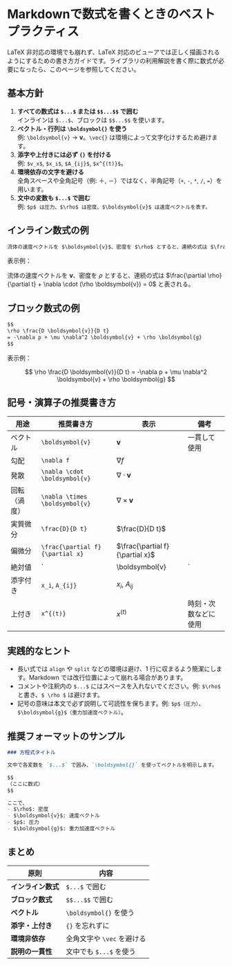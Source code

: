 # Markdownで数式を書くときのベストプラクティス

LaTeX 非対応の環境でも崩れず、LaTeX 対応のビューアでは正しく描画されるようにするための書き方ガイドです。ライブラリの利用解説を書く際に数式が必要になったら、このページを参照してください。

## 基本方針

1. **すべての数式は `$...$` または `$$...$$` で囲む**  
   インラインは `$...$`、ブロックは `$$...$$` を使います。
2. **ベクトル・行列は `\boldsymbol{}` を使う**  
   例: `\boldsymbol{v}` → $\boldsymbol{v}$。`\vec{}` は環境によって文字化けするため避けます。
3. **添字や上付きには必ず `{}` を付ける**  
   例: `$v_x$`, `$x_i$`, `$A_{ij}$`, `$x^{(t)}$`。
4. **環境依存の文字を避ける**  
   全角スペースや全角記号（例: ＋, －）ではなく、半角記号（`+`, `-`, `*`, `/`, `=`）を用います。
5. **文中の変数も `$...$` で囲む**  
   例: `$p$ は圧力、$\rho$ は密度、$\boldsymbol{v}$ は速度ベクトルを表す。`

## インライン数式の例

```markdown
流体の速度ベクトルを $\boldsymbol{v}$、密度を $\rho$ とすると、連続の式は $\frac{\partial \rho}{\partial t} + \nabla \cdot (\rho \boldsymbol{v}) = 0$ と表される。
```

表示例：

流体の速度ベクトルを $\boldsymbol{v}$、密度を $\rho$ とすると、連続の式は $\frac{\partial \rho}{\partial t} + \nabla \cdot (\rho \boldsymbol{v}) = 0$ と表される。

## ブロック数式の例

```markdown
$$
\rho \frac{D \boldsymbol{v}}{D t}
= -\nabla p + \mu \nabla^2 \boldsymbol{v} + \rho \boldsymbol{g}
$$
```

表示例：

$$
\rho \frac{D \boldsymbol{v}}{D t}
= -\nabla p + \mu \nabla^2 \boldsymbol{v} + \rho \boldsymbol{g}
$$

## 記号・演算子の推奨書き方

| 用途 | 推奨書き方 | 表示 | 備考 |
| --- | --- | --- | --- |
| ベクトル | `\boldsymbol{v}` | $\boldsymbol{v}$ | 一貫して使用 |
| 勾配 | `\nabla f` | $\nabla f$ |  |
| 発散 | `\nabla \cdot \boldsymbol{v}` | $\nabla \cdot \boldsymbol{v}$ |  |
| 回転（渦度） | `\nabla \times \boldsymbol{v}` | $\nabla \times \boldsymbol{v}$ |  |
| 実質微分 | `\frac{D}{D t}` | $\frac{D}{D t}$ |  |
| 偏微分 | `\frac{\partial f}{\partial x}` | $\frac{\partial f}{\partial x}$ |  |
| 絶対値 | `|\boldsymbol{v}|` | $|\boldsymbol{v}|$ |  |
| 添字付き | `x_i`, `A_{ij}` | $x_i$, $A_{ij}$ |  |
| 上付き | `x^{(t)}` | $x^{(t)}$ | 時刻・次数などに使用 |

## 実践的なヒント

- 長い式では `align` や `split` などの環境は避け、1 行に収まるよう簡潔にします。Markdown では改行位置によって崩れる場合があります。
- コメントや注釈内の `$...$` にはスペースを入れないでください。例: `$\rho$` と書き、`$ \rho $` は避けます。
- 記号の意味は本文で必ず説明して可読性を保ちます。例: `$p$（圧力）`、`$\boldsymbol{g}$（重力加速度ベクトル）`。

## 推奨フォーマットのサンプル

```markdown
### 方程式タイトル

文中で各変数を `$...$` で囲み、`\boldsymbol{}` を使ってベクトルを明示します。

$$
（ここに数式）
$$

ここで、
- $\rho$: 密度
- $\boldsymbol{v}$: 速度ベクトル
- $p$: 圧力
- $\boldsymbol{g}$: 重力加速度ベクトル
```

## まとめ

| 原則 | 内容 |
| --- | --- |
| **インライン数式** | `$...$` で囲む |
| **ブロック数式** | `$$...$$` で囲む |
| **ベクトル** | `\boldsymbol{}` を使う |
| **添字・上付き** | `{}` を忘れずに |
| **環境非依存** | 全角文字や `\vec` を避ける |
| **説明の一貫性** | 文中でも `$...$` を使う |
